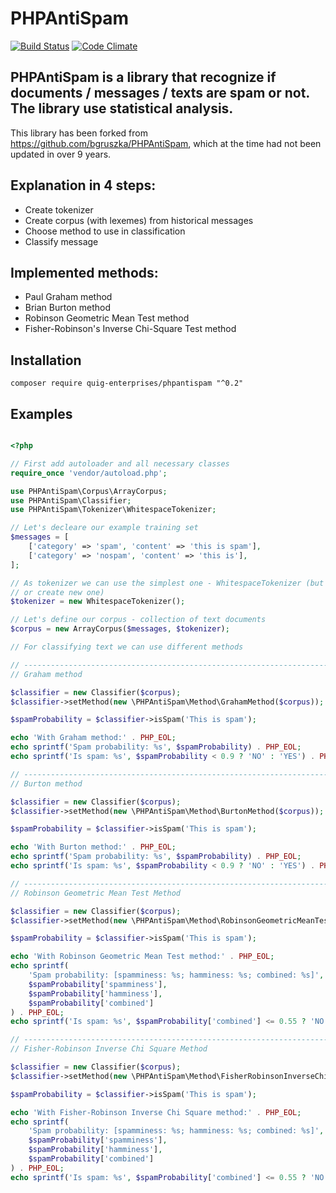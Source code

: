 # PHPAntiSpam

[![Build Status](https://travis-ci.org/bgruszka/PHPAntiSpam.svg?branch=master)](https://travis-ci.org/bgruszka/PHPAntiSpam)
[![Code Climate](https://codeclimate.com/github/bgruszka/PHPAntiSpam/badges/gpa.svg)](https://codeclimate.com/github/bgruszka/PHPAntiSpam)

## PHPAntiSpam is a library that recognize if documents / messages / texts are spam or not. The library use statistical analysis.
This library has been forked from https://github.com/bgruszka/PHPAntiSpam, which at the time had not been updated in over 9 years.

## Explanation in 4 steps:
* Create tokenizer
* Create corpus (with lexemes) from historical messages
* Choose method to use in classification
* Classify message

## Implemented methods:
* Paul Graham method
* Brian Burton method
* Robinson Geometric Mean Test method
* Fisher-Robinson's Inverse Chi-Square Test method

## Installation
`composer require quig-enterprises/phpantispam "^0.2"`

## Examples

```php

<?php

// First add autoloader and all necessary classes
require_once 'vendor/autoload.php';

use PHPAntiSpam\Corpus\ArrayCorpus;
use PHPAntiSpam\Classifier;
use PHPAntiSpam\Tokenizer\WhitespaceTokenizer;

// Let's decleare our example training set
$messages = [
    ['category' => 'spam', 'content' => 'this is spam'],
    ['category' => 'nospam', 'content' => 'this is'],
];

// As tokenizer we can use the simplest one - WhitespaceTokenizer (but of course you can also use RegexpTokenizer
// or create new one)
$tokenizer = new WhitespaceTokenizer();

// Let's define our corpus - collection of text documents
$corpus = new ArrayCorpus($messages, $tokenizer);

// For classifying text we can use different methods

// ------------------------------------------------------------------------------------
// Graham method

$classifier = new Classifier($corpus);
$classifier->setMethod(new \PHPAntiSpam\Method\GrahamMethod($corpus));

$spamProbability = $classifier->isSpam('This is spam');

echo 'With Graham method:' . PHP_EOL;
echo sprintf('Spam probability: %s', $spamProbability) . PHP_EOL;
echo sprintf('Is spam: %s', $spamProbability < 0.9 ? 'NO' : 'YES') . PHP_EOL . PHP_EOL;

// ------------------------------------------------------------------------------------
// Burton method

$classifier = new Classifier($corpus);
$classifier->setMethod(new \PHPAntiSpam\Method\BurtonMethod($corpus));

$spamProbability = $classifier->isSpam('This is spam');

echo 'With Burton method:' . PHP_EOL;
echo sprintf('Spam probability: %s', $spamProbability) . PHP_EOL;
echo sprintf('Is spam: %s', $spamProbability < 0.9 ? 'NO' : 'YES') . PHP_EOL . PHP_EOL;

// ------------------------------------------------------------------------------------
// Robinson Geometric Mean Test Method

$classifier = new Classifier($corpus);
$classifier->setMethod(new \PHPAntiSpam\Method\RobinsonGeometricMeanTestMethod($corpus));

$spamProbability = $classifier->isSpam('This is spam');

echo 'With Robinson Geometric Mean Test method:' . PHP_EOL;
echo sprintf(
    'Spam probability: [spamminess: %s; hamminess: %s; combined: %s]', 
    $spamProbability['spamminess'], 
    $spamProbability['hamminess'], 
    $spamProbability['combined']
) . PHP_EOL;
echo sprintf('Is spam: %s', $spamProbability['combined'] <= 0.55 ? 'NO' : 'YES') . PHP_EOL . PHP_EOL;

// ------------------------------------------------------------------------------------
// Fisher-Robinson Inverse Chi Square Method

$classifier = new Classifier($corpus);
$classifier->setMethod(new \PHPAntiSpam\Method\FisherRobinsonInverseChiSquareMethod($corpus));

$spamProbability = $classifier->isSpam('This is spam');

echo 'With Fisher-Robinson Inverse Chi Square method:' . PHP_EOL;
echo sprintf(
    'Spam probability: [spamminess: %s; hamminess: %s; combined: %s]', 
    $spamProbability['spamminess'], 
    $spamProbability['hamminess'], 
    $spamProbability['combined']
) . PHP_EOL;
echo sprintf('Is spam: %s', $spamProbability['combined'] <= 0.55 ? 'NO' : 'YES') . PHP_EOL;
```
